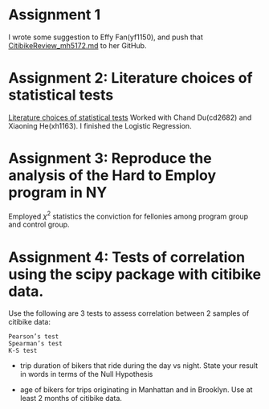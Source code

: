 # Assignment 1
I wrote some suggestion to Effy Fan(yf1150), and push that 
[CitibikeReview_mh5172.md](https://github.com/effyfan/PUI2018_yf1150/blob/master/HW4_yf1150/CitibikeReview_mh5172.md) to her GitHub.

# Assignment 2: Literature choices of statistical tests
[Literature choices of statistical tests](https://github.com/Mingyi1995/PUI2018_mh5172/blob/master/HW5_mh5172/Assignment%202.md)
Worked with Chand Du(cd2682) and Xiaoning He(xh1163). I finished the Logistic Regression.

# Assignment 3: Reproduce the analysis of the Hard to Employ program in NY
Employed $\chi^2$ statistics the conviction for fellonies among program group and control group.

# Assignment 4: Tests of correlation using the scipy package with citibike data.
Use the following are 3 tests to assess correlation between 2 samples of citibike data:

    Pearson’s test
    Spearman’s test
    K-S test

* trip duration of bikers that ride during the day vs night. State your result in words in terms of the Null Hypothesis

* age of bikers for trips originating in Manhattan and in Brooklyn. Use at least 2 months of citibike data.